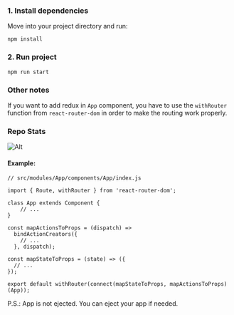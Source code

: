 
### 1. Install dependencies
Move into your project directory and run:
```
npm install
```


### 2. Run project
```
npm run start
```


### Other notes
If you want to add redux in `App` component, you have to use the `withRouter` function from `react-router-dom` in order to make the routing work properly.

### Repo Stats
![Alt](https://repobeats.axiom.co/api/embed/6926264fb47df8d3fb2786ef78ed2b49e9dba340.svg "Repobeats analytics image")

#### Example:
```
// src/modules/App/components/App/index.js

import { Route, withRouter } from 'react-router-dom';

class App extends Component {
    // ...
}

const mapActionsToProps = (dispatch) =>
  bindActionCreators({
    // ...
  }, dispatch);

const mapStateToProps = (state) => ({
  // ...
});

export default withRouter(connect(mapStateToProps, mapActionsToProps)(App));
```

P.S.: App is not ejected. You can eject your app if needed.
